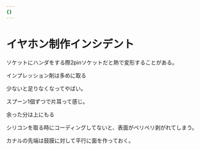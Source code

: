 ```yaml
---
{}
---
```

# イヤホン制作インシデント

ソケットにハンダをする際2pinソケットだと熱で変形することがある。

インプレッション剤は多めに取る

少ないと足りなくなってやばい。

スプーン1個ずつで片耳って感じ。

余った分は上にもる

シリコンを取る時にコーディングしてないと、表面がペリペリ剥がれてしまう。

カナルの先端は鼓膜に対して平行に面を作っておく。